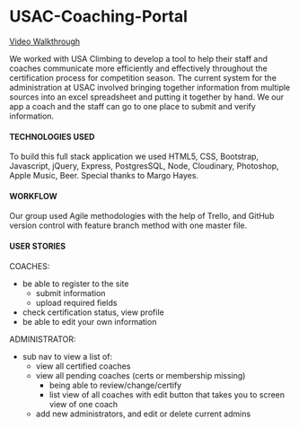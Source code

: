 # USAC-Coaching-Portal
[Video Walkthrough](https://www.youtube.com/watch?v=P8C6cImKWzc)

We worked with USA Climbing to develop a tool to help their staff and coaches communicate more efficiently and effectively throughout the certification process for competition season. The current system for the administration at USAC involved bringing together information from multiple sources into an excel spreadsheet and putting it together by hand. We our app a coach and the staff can go to one place to submit and verify information.

#### TECHNOLOGIES USED
To build this full stack application we used HTML5, CSS, Bootstrap, Javascript, jQuery, Express, PostgresSQL, Node, Cloudinary, Photoshop, Apple Music, Beer. Special thanks to Margo Hayes.

#### WORKFLOW
Our group used Agile methodologies with the help of Trello, and GitHub version control with feature branch method with one master file.

#### USER STORIES

COACHES:
* be able to register to the site
     * submit information
     * upload required fields
* check certification status, view profile
* be able to edit your own information

ADMINISTRATOR:
* sub nav to view a list of:
     * view all certified coaches
     * view all pending coaches (certs or membership missing)
          * being able to review/change/certify
          * list view of all coaches with edit button that takes you to screen view of one coach
     * add new administrators, and edit or delete current admins
